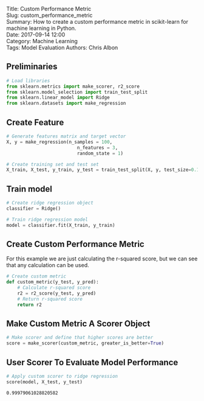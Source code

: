 Title: Custom Performance Metric  
Slug: custom_performance_metric  
Summary: How to create a custom performance metric in scikit-learn for machine learning in Python.    
Date: 2017-09-14 12:00  
Category: Machine Learning  
Tags: Model Evaluation
Authors: Chris Albon

## Preliminaries


```python
# Load libraries
from sklearn.metrics import make_scorer, r2_score
from sklearn.model_selection import train_test_split
from sklearn.linear_model import Ridge
from sklearn.datasets import make_regression
```

## Create Feature 


```python
# Generate features matrix and target vector
X, y = make_regression(n_samples = 100,
                          n_features = 3,
                          random_state = 1)

# Create training set and test set
X_train, X_test, y_train, y_test = train_test_split(X, y, test_size=0.10, random_state=1)
```

## Train model


```python
# Create ridge regression object
classifier = Ridge()

# Train ridge regression model
model = classifier.fit(X_train, y_train)
```

## Create Custom Performance Metric

For this example we are just calculating the r-squared score, but we can see that any calculation can be used.


```python
# Create custom metric
def custom_metric(y_test, y_pred):
    # Calculate r-squared score
    r2 = r2_score(y_test, y_pred)
    # Return r-squared score
    return r2
```

## Make Custom Metric A Scorer Object


```python
# Make scorer and define that higher scores are better
score = make_scorer(custom_metric, greater_is_better=True)
```

## User Scorer To Evaluate Model Performance


```python
# Apply custom scorer to ridge regression
score(model, X_test, y_test)
```




    0.99979061028820582


